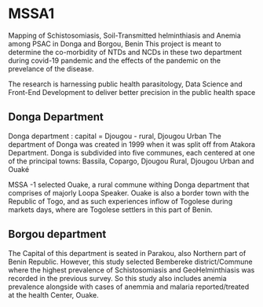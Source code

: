 # MSSA1
Mapping of Schistosomiasis, Soil-Transmitted helminthiasis and Anemia among PSAC in Donga and Borgou, Benin
This project is meant to determine the co-morbidity of NTDs and NCDs in these two department during covid-19 pandemic and the effects of the pandemic on the prevelance of the disease.

The research is harnessing public health parasitology, Data Science  and Front-End Development to deliver better precision in the public health space

## Donga Department
Donga department : capital = Djougou - rural, Djougou Urban
The department of Donga was created in 1999 when it was split off from Atakora Department. 
Donga is subdivided into five communes, each centered at one of the principal towns: 
Bassila, Copargo, Djougou Rural, Djougou Urban and Ouaké

MSSA -1 selected Ouake, a rural commune withing Donga department that comprises of majorly Loopa Speaker. Ouake is also a border town with the Republic of Togo, and as such experiences inflow of Togolese during markets days, where are Togolese settlers in this part of Benin.

## Borgou department
The Capital of this department is seated in Parakou, also Northern part of Benin Republic. However, this study selected Bembereke district/Commune where the highest prevalence of Schistosomiasis and GeoHelminthiasis was recorded in the previous survey. So this study also includes anemia prevalence alongside with cases of anemmia and malaria reported/treated at the health Center, Ouake.




